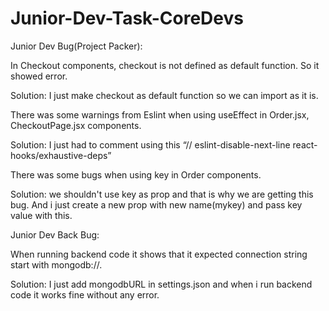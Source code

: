 # Junior-Dev-Task-CoreDevs
Junior Dev Bug(Project Packer):

In Checkout components, checkout is not defined as default function. So it showed error.

Solution: I just make checkout as default function so we can import as it is.

There was some warnings from Eslint when using useEffect in Order.jsx, CheckoutPage.jsx components.

Solution: I just had to comment using this “// eslint-disable-next-line react-hooks/exhaustive-deps”

There was some bugs when using key in Order components. 

Solution: we shouldn't use key as prop and that is why we are getting this bug. And i just create a new prop with new name(mykey) and pass key value with this.



Junior Dev Back Bug:

When running backend code it shows that it expected connection string start with mongodb://.
 
Solution: I just add mongodbURL in settings.json and when i run backend code it works fine without any error.
 

